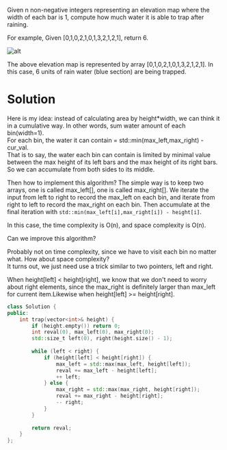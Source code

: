 Given n non-negative integers representing an elevation map where the width of each bar is 1, compute how much water it is able to trap after raining.

For example, 
Given [0,1,0,2,1,0,1,3,2,1,2,1], return 6.

![alt](https://leetcode.com/static/images/problemset/rainwatertrap.png)
       
The above elevation map is represented by array [0,1,0,2,1,0,1,3,2,1,2,1]. In this case, 6 units of rain water (blue section) are being trapped. 

# Solution
Here is my idea: instead of calculating area by height*width, we can think it in a cumulative way. In other words, sum water amount of each bin(width=1).  
For each bin, the water it can contain = std::min(max_left,max_right) - cur_val.  
That is to say, the water each bin can contain is limited by minimal value between the max height of its left bars and the max height of its right bars.  
So we can accumulate from both sides to its middle.        
       
Then how to implement this algorithm?
The simple way is to keep two arrays, one is called max_left[], one is called max_right[].
We iterate the input from left to right to record the max_left on each bin, and iterate from right to left to record the max_right on each bin. Then accumulate at the final iteration with ```std::min(max_left[i],max_right[i]) - height[i]```.

In this case, the time complexity is O(n), and space complexity is O(n).

Can we improve this algorithm?

Probably not on time complexity, since we have to visit each bin no matter what.
How about space complexity?  
It turns out, we just need use a trick similar to two pointers, left and right.

When height[left] < height[right], we know that we don't need to worry about right elements, since the max_right is definitely larger than max_left for current item.Likewise when height[left] >= height[right].

```cpp
class Solution {
public:
    int trap(vector<int>& height) {
        if (height.empty()) return 0;
        int reval(0), max_left(0), max_right(0);
        std::size_t left(0), right(height.size() - 1);
        
        while (left < right) {
            if (height[left] < height[right]) {
                max_left = std::max(max_left, height[left]);
                reval += max_left - height[left];
                ++ left;
            } else {
                max_right = std::max(max_right, height[right]);
                reval += max_right - height[right];
                -- right;
            }
        }
        
        return reval;
    }
};
```
